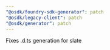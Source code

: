 ```yaml
---
"@osdk/foundry-sdk-generator": patch
"@osdk/legacy-client": patch
"@osdk/generator": patch
---
```


Fixes .d.ts generation for slate
